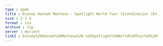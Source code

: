 ```yaml
---
type : game
title : Disney Hannah Montana - Spotlight World Tour (Scandinavia) (En,Sv,No,Da)
size : 2.3 G
format : iso
archive : zip
server : myrient
link2 : Disney%20Hannah%20Montana%20-%20Spotlight%20World%20Tour%20%28Scandinavia%29%20%28En%2CSv%2CNo%2CDa%29
---
```

